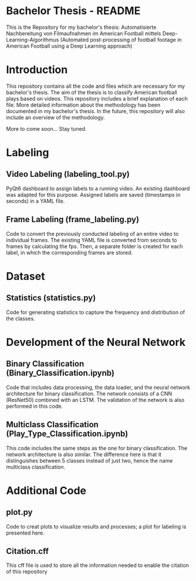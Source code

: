 # Bachelor Thesis - README
This is the Repository for my bachelor's thesis: Automatisierte Nachbereitung von Filmaufnahmen im American Football mittels Deep-Learning-Algorithmus (Automated post-processing of football footage in American Football using a Deep Learning approach)

# Introduction
This repository contains all the code and files which are necessary for my bachelor's thesis. The aim of the thesis is to classify American football plays based on videos. This repository includes a brief explanation of each file. More detailed information about the methodology has been documented in my bachelor's thesis. In the future, this repository will also include an overview of the methodology.

More to come soon...
Stay tuned.
# Labeling 

## Video Labeling (labeling_tool.py)
PyQt6 dashboard to assign labels to a running video. An existing dashboard was adapted for this purpose. Assigned labels are saved (timestamps in seconds) in a YAML file.

## Frame Labeling (frame_labeling.py)

Code to convert the previously conducted labeling of an entire video to individual frames. The existing YAML file is converted from seconds to frames by calculating the fps. Then, a separate folder is created for each label, in which the corresponding frames are stored.

# Dataset

## Statistics (statistics.py)
Code for generating statistics to capture the frequency and distribution of the classes.

# Development of the Neural Network

## Binary Classification (Binary_Classification.ipynb)
Code that includes data processing, the data loader, and the neural network architecture for binary classification. The network consists of a CNN (ResNet50) combined with an LSTM. The validation of the network is also performed in this code.

## Multiclass Classification (Play_Type_Classification.ipynb)
This code includes the same steps as the one for binary classification. The network architecture is also similar. The difference here is that it distinguishes between 5 classes instead of just two, hence the name multiclass classification.

# Additional Code

## plot.py
 Code to creat plots to visualize results and processes; a plot for labeling is presented here.

## Citation.cff
This cff file is used to store all the information needed to enable the citation of this repository
